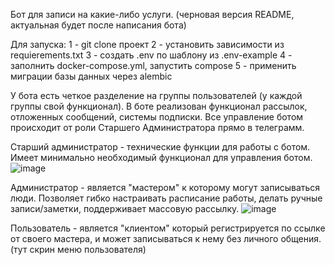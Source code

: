 Бот для записи на какие-либо услуги.
(черновая версия README, актуальная будет после написания бота)

Для запуска:
1 - git clone проект
2 - установить зависимости из requierements.txt
3 - создать .env по шаблону из .env-example
4 - заполнить docker-compose.yml, запустить compose
5 - применить миграции базы данных через alembic

У бота есть четкое разделение на группы пользователей (у каждой группы свой функционал).
В боте реализован функционал рассылок, отложенных сообщений, системы подписки.
Все управление ботом происходит от роли Старшего Администратора прямо в телеграмм.

Старший администратор - технические функции для работы с ботом.
Имеет минимально необходимый функционал для управления ботом.
![image](https://github.com/user-attachments/assets/59f50762-9220-4992-a124-6c906827de9f)

Администратор - является "мастером" к которому могут записываться люди.
Позволяет гибко настраивать расписание работы, делать ручные записи/заметки, поддерживает массовую рассылку.
![image](https://github.com/user-attachments/assets/a6d96c42-c9e4-4fff-a3fc-167b9f036970)

Пользователь - является "клиентом" который регистрируется по ссылке от своего мастера, и может записываться к нему без личного общения.
(тут скрин меню пользователя)


